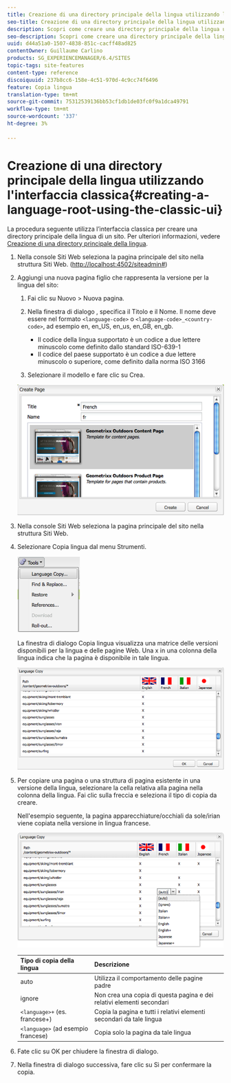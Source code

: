 ```yaml
---
title: Creazione di una directory principale della lingua utilizzando l’interfaccia classica
seo-title: Creazione di una directory principale della lingua utilizzando l’interfaccia classica
description: Scopri come creare una directory principale della lingua utilizzando l’interfaccia classica.
seo-description: Scopri come creare una directory principale della lingua utilizzando l’interfaccia classica.
uuid: d44a51a0-1507-4838-851c-cacff48ad825
contentOwner: Guillaume Carlino
products: SG_EXPERIENCEMANAGER/6.4/SITES
topic-tags: site-features
content-type: reference
discoiquuid: 237b8cc6-158e-4c51-970d-4c9cc74f6496
feature: Copia lingua
translation-type: tm+mt
source-git-commit: 75312539136bb53cf1db1de03fc0f9a1dca49791
workflow-type: tm+mt
source-wordcount: '337'
ht-degree: 3%

---
```



# Creazione di una directory principale della lingua utilizzando l&#39;interfaccia classica{#creating-a-language-root-using-the-classic-ui}

La procedura seguente utilizza l’interfaccia classica per creare una directory principale della lingua di un sito. Per ulteriori informazioni, vedere [Creazione di una directory principale della lingua](/help/sites-administering/tc-prep.md#creating-a-language-root).

1. Nella console Siti Web seleziona la pagina principale del sito nella struttura Siti Web. ([http://localhost:4502/siteadmin#](http://localhost:4502/siteadmin#))
1. Aggiungi una nuova pagina figlio che rappresenta la versione per la lingua del sito:

   1. Fai clic su Nuovo > Nuova pagina.
   1. Nella finestra di dialogo , specifica il Titolo e il Nome. Il nome deve essere nel formato `<language-code>` o `<language-code>_<country-code>`, ad esempio en, en_US, en_us, en_GB, en_gb.

      * Il codice della lingua supportato è un codice a due lettere minuscolo come definito dallo standard ISO-639-1
      * Il codice del paese supportato è un codice a due lettere minuscolo o superiore, come definito dalla norma ISO 3166
   1. Selezionare il modello e fare clic su Crea.

   ![newpage](assets/newpagefr.png)

1. Nella console Siti Web seleziona la pagina principale del sito nella struttura Siti Web.
1. Selezionare Copia lingua dal menu Strumenti.

   ![toolslanguage agecopy](assets/toolslanguagecopy.png)

   La finestra di dialogo Copia lingua visualizza una matrice delle versioni disponibili per la lingua e delle pagine Web. Una x in una colonna della lingua indica che la pagina è disponibile in tale lingua.

   ![languagecopydialog](assets/languagecopydialog.png)

1. Per copiare una pagina o una struttura di pagina esistente in una versione della lingua, selezionare la cella relativa alla pagina nella colonna della lingua. Fai clic sulla freccia e seleziona il tipo di copia da creare.

   Nell&#39;esempio seguente, la pagina apparecchiature/occhiali da sole/irian viene copiata nella versione in lingua francese.

   ![languagecopydilogdropdown](assets/languagecopydilogdropdown.png)

   | Tipo di copia della lingua | Descrizione |
   |---|---|
   | auto | Utilizza il comportamento delle pagine padre |
   | ignore | Non crea una copia di questa pagina e dei relativi elementi secondari |
   | `<language>+` (es. francese+) | Copia la pagina e tutti i relativi elementi secondari da tale lingua |
   | `<language>` (ad esempio francese) | Copia solo la pagina da tale lingua |

1. Fate clic su OK per chiudere la finestra di dialogo.
1. Nella finestra di dialogo successiva, fare clic su Sì per confermare la copia.

